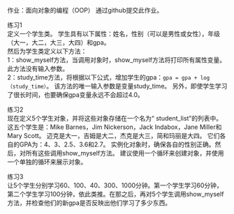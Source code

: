 作业：面向对象的编程（OOP）
通过github提交此作业。 
  
练习1  
定义一个学生类。 学生具有以下属性：姓名，性别（可以是男性或女性），年级（大一，大二，大三，大四）和gpa。  
然后为学生类定义以下方法：  
1：show_myself方法，当调用对象时，show_myself方法将打印所有属性变量。 此方法没有输入参数。  
2：study_time方法，将根据以下公式，增加学生的gpa：`gpa = gpa + log（study_time）`。 该方法的唯一输入参数是变量study_time。 另外，即使学生学习了很长时间，也要确保gpa变量永远不会超过4.0。

练习2  
现在定义5个学生对象，并将这些对象存储在一个名为“ student_list”的列表中。 这五个学生是：Mike Barnes，Jim Nickerson，Jack Indabox，Jane Miller和Mary Scott。 迈克是大一，吉姆是大二，杰克是大三，简和玛丽是大四。 它们各自的GPA为：4、3、2.5、3.6和2.7。 实例化对象时，确保各自的性别正确。然后，对所有这些调用show_myself方法。 建议使用一个循环来创建对象，并使用一个单独的循环来展示对象。

练习3  
让5个学生分别学习60、100、40、300、1000分钟。第一个学生学习60分钟，第二个学生学习100分钟，依此类推。在那之后，再对5个学生调用show_myself方法，并检查他们的新gpa是否反映出他们学习了多少东西。

